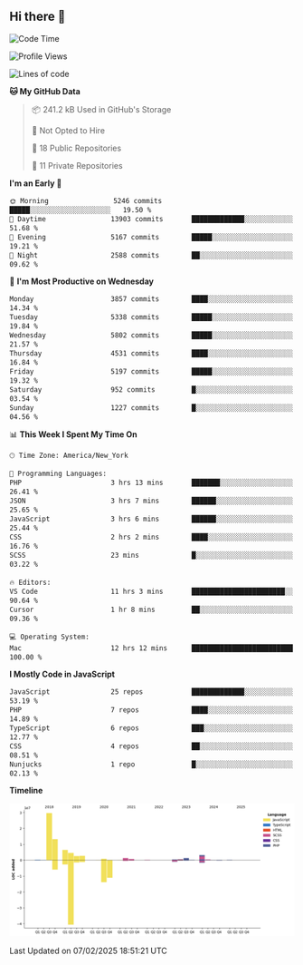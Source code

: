 ## Hi there 👋

<!--START_SECTION:waka-->
![Code Time](http://img.shields.io/badge/Code%20Time-332%20hrs%204%20mins-blue)

![Profile Views](http://img.shields.io/badge/Profile%20Views-0-blue)

![Lines of code](https://img.shields.io/badge/From%20Hello%20World%20I%27ve%20Written-68.7%20million%20lines%20of%20code-blue)

**🐱 My GitHub Data** 

> 📦 241.2 kB Used in GitHub's Storage 
 > 
> 🚫 Not Opted to Hire
 > 
> 📜 18 Public Repositories 
 > 
> 🔑 11 Private Repositories 
 > 
**I'm an Early 🐤** 

```text
🌞 Morning                5246 commits        █████░░░░░░░░░░░░░░░░░░░░   19.50 % 
🌆 Daytime                13903 commits       █████████████░░░░░░░░░░░░   51.68 % 
🌃 Evening                5167 commits        █████░░░░░░░░░░░░░░░░░░░░   19.21 % 
🌙 Night                  2588 commits        ██░░░░░░░░░░░░░░░░░░░░░░░   09.62 % 
```
📅 **I'm Most Productive on Wednesday** 

```text
Monday                   3857 commits        ████░░░░░░░░░░░░░░░░░░░░░   14.34 % 
Tuesday                  5338 commits        █████░░░░░░░░░░░░░░░░░░░░   19.84 % 
Wednesday                5802 commits        █████░░░░░░░░░░░░░░░░░░░░   21.57 % 
Thursday                 4531 commits        ████░░░░░░░░░░░░░░░░░░░░░   16.84 % 
Friday                   5197 commits        █████░░░░░░░░░░░░░░░░░░░░   19.32 % 
Saturday                 952 commits         █░░░░░░░░░░░░░░░░░░░░░░░░   03.54 % 
Sunday                   1227 commits        █░░░░░░░░░░░░░░░░░░░░░░░░   04.56 % 
```


📊 **This Week I Spent My Time On** 

```text
🕑︎ Time Zone: America/New_York

💬 Programming Languages: 
PHP                      3 hrs 13 mins       ███████░░░░░░░░░░░░░░░░░░   26.41 % 
JSON                     3 hrs 7 mins        ██████░░░░░░░░░░░░░░░░░░░   25.65 % 
JavaScript               3 hrs 6 mins        ██████░░░░░░░░░░░░░░░░░░░   25.44 % 
CSS                      2 hrs 2 mins        ████░░░░░░░░░░░░░░░░░░░░░   16.76 % 
SCSS                     23 mins             █░░░░░░░░░░░░░░░░░░░░░░░░   03.22 % 

🔥 Editors: 
VS Code                  11 hrs 3 mins       ███████████████████████░░   90.64 % 
Cursor                   1 hr 8 mins         ██░░░░░░░░░░░░░░░░░░░░░░░   09.36 % 

💻 Operating System: 
Mac                      12 hrs 12 mins      █████████████████████████   100.00 % 
```

**I Mostly Code in JavaScript** 

```text
JavaScript               25 repos            █████████████░░░░░░░░░░░░   53.19 % 
PHP                      7 repos             ████░░░░░░░░░░░░░░░░░░░░░   14.89 % 
TypeScript               6 repos             ███░░░░░░░░░░░░░░░░░░░░░░   12.77 % 
CSS                      4 repos             ██░░░░░░░░░░░░░░░░░░░░░░░   08.51 % 
Nunjucks                 1 repo              █░░░░░░░░░░░░░░░░░░░░░░░░   02.13 % 
```



**Timeline**

![Lines of Code chart](https://raw.githubusercontent.com/wilbertcaba/wilbertcaba/main/assets/bar_graph.png)


 Last Updated on 07/02/2025 18:51:21 UTC
<!--END_SECTION:waka-->

<!--
**wilbertcaba/wilbertcaba** is a ✨ _special_ ✨ repository because its `README.md` (this file) appears on your GitHub profile.

Here are some ideas to get you started:

- 🔭 I’m currently working on ...
- 🌱 I’m currently learning ...
- 👯 I’m looking to collaborate on ...
- 🤔 I’m looking for help with ...
- 💬 Ask me about ...
- 📫 How to reach me: ...
- 😄 Pronouns: ...
- ⚡ Fun fact: ...
-->
